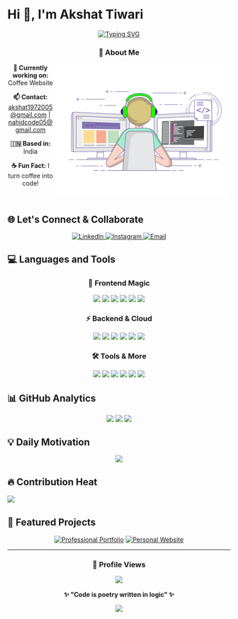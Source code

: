 # Hi 👋, I'm Akshat Tiwari

<div align="center">
  
[![Typing SVG](https://readme-typing-svg.herokuapp.com?font=Fira+Code&weight=600&size=32&pause=1000&color=FF6B6B&center=true&vCenter=true&width=600&lines=Full+Stack+Developer+💻;Cloud+Computing+Enthusiast+☁️;React+%26+TypeScript+Ninja+⚛️;Building+Cool+Stuff+🚀;Always+Learning+📚)](https://git.io/typing-svg)

### 🌟 About Me

<img align="right" alt="Coding" width="400" src="https://raw.githubusercontent.com/devSouvik/devSouvik/master/gif3.gif"/>

**🔭 Currently working on:** Coffee Website

**📫 Contact:** akshat1972005@gmail.com | nahidcode05@gmail.com

**🇮🇳 Based in:** India

**☕ Fun Fact:** I turn coffee into code!

</div>

<br clear="both"/>

## 🌐 Let's Connect & Collaborate

<p align="center">
<a href="https://linkedin.com/in/contactakshattiwari05" target="_blank">
<img src="https://img.shields.io/badge/LinkedIn-0A66C2?style=for-the-badge&logo=linkedin&logoColor=white" alt="LinkedIn"/>
</a>
<a href="https://instagram.com/wtf.akshat" target="_blank">
<img src="https://img.shields.io/badge/Instagram-E4405F?style=for-the-badge&logo=instagram&logoColor=white" alt="Instagram"/>
</a>
<a href="#" onclick="navigator.clipboard.writeText('akshat1972005@gmail.com, nahidcode05@gmail.com')">
<img src="https://img.shields.io/badge/Email-EA4335?style=for-the-badge&logo=gmail&logoColor=white" alt="Email"/>
</a>
</p>

## 💻 Languages and Tools

<div align="center">

### 🎨 Frontend Magic
<p>
<img src="https://img.shields.io/badge/HTML5-E34F26?style=for-the-badge&logo=html5&logoColor=white"/>
<img src="https://img.shields.io/badge/CSS3-1572B6?style=for-the-badge&logo=css3&logoColor=white"/>
<img src="https://img.shields.io/badge/JavaScript-F7DF1E?style=for-the-badge&logo=javascript&logoColor=black"/>
<img src="https://img.shields.io/badge/TypeScript-007ACC?style=for-the-badge&logo=typescript&logoColor=white"/>
<img src="https://img.shields.io/badge/React-20232A?style=for-the-badge&logo=react&logoColor=61DAFB"/>
<img src="https://img.shields.io/badge/Tailwind_CSS-38B2AC?style=for-the-badge&logo=tailwind-css&logoColor=white"/>
</p>

### ⚡ Backend & Cloud
<p>
<img src="https://img.shields.io/badge/Node.js-43853D?style=for-the-badge&logo=node.js&logoColor=white"/>
<img src="https://img.shields.io/badge/Express.js-404D59?style=for-the-badge&logo=express&logoColor=white"/>
<img src="https://img.shields.io/badge/Python-3776AB?style=for-the-badge&logo=python&logoColor=white"/>
<img src="https://img.shields.io/badge/AWS-232F3E?style=for-the-badge&logo=amazon-aws&logoColor=white"/>
<img src="https://img.shields.io/badge/Azure-0089D0?style=for-the-badge&logo=microsoft-azure&logoColor=white"/>
<img src="https://img.shields.io/badge/Docker-2496ED?style=for-the-badge&logo=docker&logoColor=white"/>
</p>

### 🛠️ Tools & More
<p>
<img src="https://img.shields.io/badge/Git-F05032?style=for-the-badge&logo=git&logoColor=white"/>
<img src="https://img.shields.io/badge/MongoDB-47A248?style=for-the-badge&logo=mongodb&logoColor=white"/>
<img src="https://img.shields.io/badge/MySQL-4479A1?style=for-the-badge&logo=mysql&logoColor=white"/>
<img src="https://img.shields.io/badge/Figma-F24E1E?style=for-the-badge&logo=figma&logoColor=white"/>
<img src="https://img.shields.io/badge/Linux-FCC624?style=for-the-badge&logo=linux&logoColor=black"/>
<img src="https://img.shields.io/badge/Postman-FF6C37?style=for-the-badge&logo=postman&logoColor=white"/>
</p>

</div>

## 📊 GitHub Analytics

<div align="center">
  
<img width="41%" src="https://github-readme-stats.vercel.app/api?username=AKranger05&show_icons=true&theme=radical&hide_border=true&bg_color=0D1117&title_color=F85D7F&icon_color=F8D866&text_color=F85D7F"/>
<img width="41%" src="https://github-readme-streak-stats.herokuapp.com/?user=AKranger05&theme=radical&hide_border=true&background=0D1117"/>

<img width="55%" src="https://github-readme-stats.vercel.app/api/top-langs/?username=AKranger05&theme=radical&hide_border=true&include_all_commits=true&count_private=true&layout=compact&bg_color=0D1117"/>

</div>

## 💡 Daily Motivation

<div align="center">

![](https://quotes-github-readme.vercel.app/api?type=horizontal&theme=radical)

</div>

## 🔥 Contribution Heat

![](https://github-readme-activity-graph.vercel.app/graph?username=AKranger05&bg_color=0D1117&color=F85D7F&line=F85D7F&point=FFFFFF&area=true&hide_border=true)

## 🚀 Featured Projects

<div align="center">

[![Professional Portfolio](https://img.shields.io/badge/🎯_Professional_Portfolio-Live_Demo-blue?style=for-the-badge&logo=vercel&logoColor=white)](https://akshat-portfolio-ruddy.vercel.app)
[![Personal Website](https://img.shields.io/badge/💝_Personal_Website-Live_Demo-pink?style=for-the-badge&logo=vercel&logoColor=white)](https://your-tinder-portfolio-link.vercel.app)

</div>

---

<div align="center">

### 💬 Profile Views

[![](https://visitcount.itsvg.in/api?id=AKranger05&label=Profile%20Views&color=FF6B6B&pretty=true)](https://visitcount.itsvg.in)

**✨ "Code is poetry written in logic" ✨**

<img src="https://raw.githubusercontent.com/Trilokia/Trilokia/379277808c61ef204768a61bbc5d25bc7798ccf1/bottom_header.svg" />

</div>
